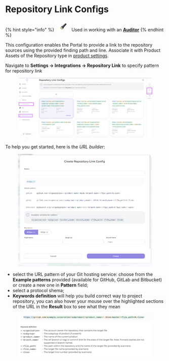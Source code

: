 # Repository Link Configs

{% hint style="info" %}
<img src="../../.gitbook/assets/image (8) (1) (1) (1) (1) (1).png" alt="" data-size="line">Used in working with an [**Auditor**](broken-reference)
{% endhint %}

This configuration enables the Portal to provide a link to the repository sources using the provided finding path and line. Associate it with Product Assets of the Repository type in [product settings](../../auditor/settings/appsec-portal-cooperation/product-asset-setting.md).

Navigate to **Settings → Integrations → Repository Link** to specify pattern for repository link

<figure><img src="../../.gitbook/assets/repos link.png" alt=""><figcaption></figcaption></figure>

To help you get started, here is the _URL builder_:

<figure><img src="../../.gitbook/assets/repos link2.png" alt=""><figcaption></figcaption></figure>

* select the URL pattern of your Git hosting service: choose from the **Example patterns** provided (available for GitHub, GitLab and Bitbucket) or create a new one in **Pattern** field;
* select a protocol shema;
* **Keywords definition** will help you build correct way to project repository, you can also hover your mouse over the highlighted sections of the URL in the **Result** box to see what they mean

<figure><img src="../../.gitbook/assets/image (9) (1) (1) (1).png" alt=""><figcaption></figcaption></figure>
